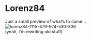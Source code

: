 <!--
  id: 315
  date: 2008-02-10T01:40:28
  modified: 2012-07-03T16:07:33
  slug: lorenz84
  type: post
  excerpt: <p>Just a small preview of what&#8217;s to come&#8230; (yeah, I&#8217;m rewriting old stuff)</p> 
  content: <p>Just a small preview of what&#8217;s to come&#8230;<br /> <img src="/wordpress/wp-content/uploads/lorenz84-1115-479-974-530-336.jpg" alt="lorenz84-1115-479-974-530-336" class="left" /><br /> (yeah, I&#8217;m rewriting old stuff)</p> 
  categories: code,image,Java,Processing
  tags: 
-->

# Lorenz84

<p>Just a small preview of what&#8217;s to come&#8230;<br />
<img src="/wordpress/wp-content/uploads/lorenz84-1115-479-974-530-336.jpg" alt="lorenz84-1115-479-974-530-336" class="left" /><br />
(yeah, I&#8217;m rewriting old stuff)</p>

